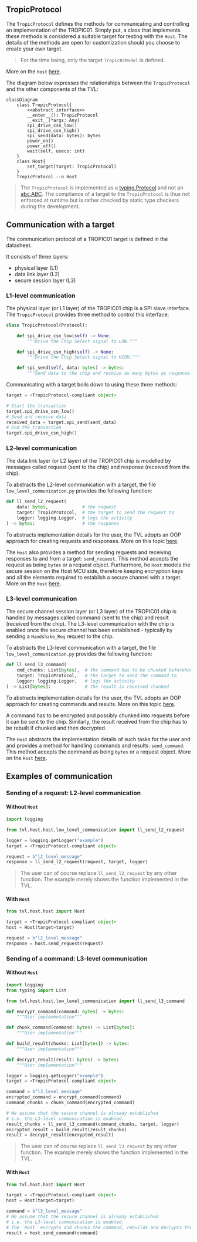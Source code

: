 ## TropicProtocol

The `TropicProtocol` defines the methods for communicating and controlling an
implementation of the TROPIC01. Simply put, a class that implements these
methods is considered a suitable target for testing with the `Host`. The details
of the methods are open for customization should you choose to create your own target.

> For the time being, only the target `Tropic01Model` is defined.

More on the `Host` [here](../host/README.md).

The diagram below expresses the relationships between the `TropicProtocol` and
the other components of the TVL:

```mermaid
classDiagram
    class TropicProtocol{
        <<abstract interface>>
        __enter__(): TropicProtocol
        __exit__(*args: Any)
        spi_drive_csn_low()
        spi_drive_csn_high()
        spi_send(data: bytes): bytes
        power_on()
        power_off()
        wait(self, usecs: int)
    }
    class Host{
        set_target(target: TropicProtocol)
    }
    TropicProtocol --o Host
```

> The `TropicProtocol` is implemented as a
> [typing.Protocol](https://docs.python.org/3.8/library/typing.html#typing.Protocol)
> and not an [abc.ABC](https://docs.python.org/3.8/library/abc.html#abc.ABC).
> The compliance of a target to the `TropicProtocol` is thus not enforced at
> runtime but is rather checked by static type checkers during the development.

## Communication with a target

The communication protocol of a TROPIC01 target is defined in the datasheet.

It consists of three layers:

- physical layer (L1)
- data link layer (L2)
- secure session layer (L3)

### L1-level communication

The physical layer (or L1 layer) of the TROPIC01 chip is a SPI slave interface.
The `TropicProtocol` provides three method to control this interface:

```python
class TropicProtocol(Protocol):

    def spi_drive_csn_low(self) -> None:
        """Drive the Chip Select signal to LOW."""

    def spi_drive_csn_high(self) -> None:
        """Drive the Chip Select signal to HIGH."""

    def spi_send(self, data: bytes) -> bytes:
        """Send data to the chip and receive as many bytes as response."""
```

Communicating with a target boils down to using these three methods:

```python
target = <TropicProtocol-compliant object>

# Start the transaction
target.spi_drive_csn_low()
# Send and receive data
received_data = target.spi_send(sent_data)
# End the transaction
target.spi_drive_csn_high()
```

### L2-level communication

The data link layer (or L2 layer) of the TROPIC01 chip is modelled by messages
called request (sent to the chip) and response (received from the chip).

To abstracts the L2-level communication with a target, the file
`low_level_communication.py` provides the following function:

```python
def ll_send_l2_request(
    data: bytes,             # the request
    target: TropicProtocol,  # the target to send the request to
    logger: logging.Logger,  # logs the activity
) -> bytes:                  # the response
```

To abstracts implementation details for the user, the TVL adopts an OOP approach
for creating requests and responses.
More on this topic [here](../messages/README.md).

The `Host` also provides a method for sending requests and receiving responses
to and from a target: `send_request`. This method accepts the request as being
`bytes` or a request object.
Furthermore, he `Host` models the secure session on the Host MCU side, therefore
keeping encryption keys and all the elements required to establish a secure channel
with a target.
More on the `Host` [here](../host/README.md).

### L3-level communication

The secure channel session layer (or L3 layer) of the TROPIC01 chip is handled
by messages called command (sent to the chip) and result (received from the chip).
The L3-level communication with the chip is enabled once the secure channel has
been established - typically by sending a `Handshake_Req` request to the chip.

To abstracts the L3-level communication with a target, the file
`low_level_communication.py` provides the following function:

```python
def ll_send_l3_command(
    cmd_chunks: List[bytes],  # the command has to be chunked beforehand
    target: TropicProtocol,   # the target to send the command to
    logger: logging.Logger,   # logs the activity
) -> List[bytes]:             # the result is received chunked
```

To abstracts implementation details for the user, the TVL adopts an OOP approach
for creating commands and results.
More on this topic [here](../messages/README.md).

A command has to be encrypted and possibly chunked into requests before it can
be sent to the chip. Similarly, the result received from the chip has to be
rebuilt if chunked and then decrypted.

The `Host` abstracts the implementation details of such tasks for the user and
and provides a method for handling commands and results: `send_command`.
This method accepts the command as being `bytes` or a request object.
More on the `Host` [here](../host/README.md).


## Examples of communication

### Sending of a request: L2-level communication

#### Without `Host`

```python
import logging

from tvl.host.host.low_level_communication import ll_send_l2_request

logger = logging.getLogger("example")
target = <TropicProtocol-compliant object>

request = b"l2_level_message"
response = ll_send_l2_request(request, target, logger)
```

> The user can of course replace `ll_send_l2_request` by any other function.
> The example merely shows the function implemented in the TVL.

#### With `Host`

```python
from tvl.host.host import Host

target = <TropicProtocol-compliant object>
host = Host(target=target)

request = b"l2_level_message"
response = host.send_request(request)
```

### Sending of a command: L3-level communication

#### Without `Host`

```python
import logging
from typing import List

from tvl.host.host.low_level_communication import ll_send_l3_command

def encrypt_command(command: bytes) -> bytes:
    """User implementation"""

def chunk_command(command: bytes) -> List[bytes]:
    """User implementation"""

def build_result(chunks: List[bytes]) -> bytes:
    """User implementation"""

def decrypt_result(result: bytes) -> bytes:
    """User implementation"""

logger = logging.getLogger("example")
target = <TropicProtocol-compliant object>

command = b"l3_level_message"
encrypted_command = encrypt_command(command)
command_chunks = chunk_command(encrypted_command)

# We assume that the secure channel is already established
# i.e. the L3-level communication is enabled.
result_chunks = ll_send_l3_command(command_chunks, target, logger)
encrypted_result = build_result(result_chunks)
result = decrypt_result(encrypted_result)
```

> The user can of course replace `ll_send_l3_request` by any other function.
> The example merely shows the function implemented in the TVL.

#### With `Host`

```python
from tvl.host.host import Host

target = <TropicProtocol-compliant object>
host = Host(target=target)

command = b"l3_level_message"
# We assume that the secure channel is already established
# i.e. the L3-level communication is enabled.
# The `Host` encrypts and chunks the command, rebuilds and decrypts the result
result = host.send_command(command)
```
